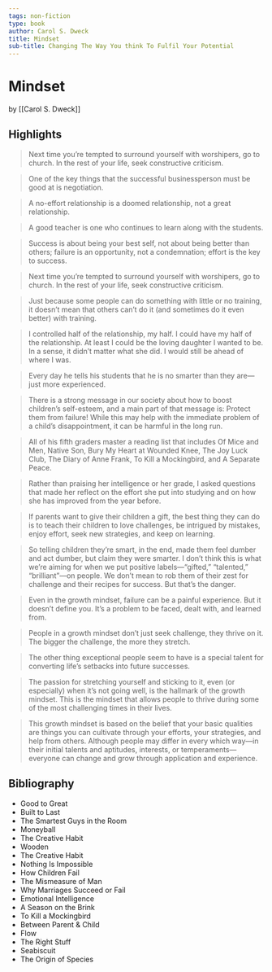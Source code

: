 ```yaml
---
tags: non-fiction
type: book
author: Carol S. Dweck
title: Mindset
sub-title: Changing The Way You think To Fulfil Your Potential
---
```


# Mindset
by [[Carol S. Dweck]]

## Highlights
> Next time you’re tempted to surround yourself with worshipers, go to church. In the rest of your life, seek constructive criticism.

> One of the key things that the successful businessperson must be good at is negotiation.

> A no-effort relationship is a doomed relationship, not a great relationship.

> A good teacher is one who continues to learn along with the students.

> Success is about being your best self, not about being better than others; failure is an opportunity, not a condemnation; effort is the key to success.

> Next time you’re tempted to surround yourself with worshipers, go to church. In the rest of your life, seek constructive criticism.

> Just because some people can do something with little or no training, it doesn’t mean that others can’t do it (and sometimes do it even better) with training.

> I controlled half of the relationship, my half. I could have my half of the relationship. At least I could be the loving daughter I wanted to be. In a sense, it didn’t matter what she did. I would still be ahead of where I was.

> Every day he tells his students that he is no smarter than they are—just more experienced.

> There is a strong message in our society about how to boost children’s self-esteem, and a main part of that message is: Protect them from failure! While this may help with the immediate problem of a child’s disappointment, it can be harmful in the long run.

> All of his fifth graders master a reading list that includes Of Mice and Men, Native Son, Bury My Heart at Wounded Knee, The Joy Luck Club, The Diary of Anne Frank, To Kill a Mockingbird, and A Separate Peace.

> Rather than praising her intelligence or her grade, I asked questions that made her reflect on the effort she put into studying and on how she has improved from the year before.

> If parents want to give their children a gift, the best thing they can do is to teach their children to love challenges, be intrigued by mistakes, enjoy effort, seek new strategies, and keep on learning.

> So telling children they’re smart, in the end, made them feel dumber and act dumber, but claim they were smarter. I don’t think this is what we’re aiming for when we put positive labels—“gifted,” “talented,” “brilliant”—on people. We don’t mean to rob them of their zest for challenge and their recipes for success. But that’s the danger.

> Even in the growth mindset, failure can be a painful experience. But it doesn’t define you. It’s a problem to be faced, dealt with, and learned from.

> People in a growth mindset don’t just seek challenge, they thrive on it. The bigger the challenge, the more they stretch.

> The other thing exceptional people seem to have is a special talent for converting life’s setbacks into future successes.

> The passion for stretching yourself and sticking to it, even (or especially) when it’s not going well, is the hallmark of the growth mindset. This is the mindset that allows people to thrive during some of the most challenging times in their lives.

> This growth mindset is based on the belief that your basic qualities are things you can cultivate through your efforts, your strategies, and help from others. Although people may differ in every which way—in their initial talents and aptitudes, interests, or temperaments—everyone can change and grow through application and experience.

## Bibliography
* Good to Great
* Built to Last
* The Smartest Guys in the Room
* Moneyball
* The Creative Habit
* Wooden
* The Creative Habit
* Nothing Is Impossible
* How Children Fail
* The Mismeasure of Man
* Why Marriages Succeed or Fail
* Emotional Intelligence
* A Season on the Brink
* To Kill a Mockingbird
* Between Parent & Child
* Flow
* The Right Stuff
* Seabiscuit
* The Origin of Species
